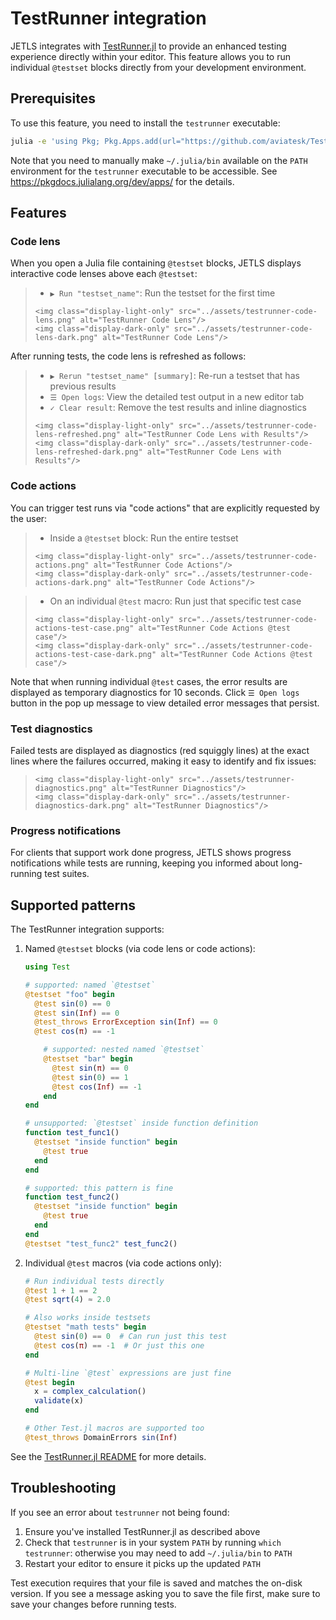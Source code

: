 # TestRunner integration

JETLS integrates with [TestRunner.jl](https://github.com/aviatesk/TestRunner.jl)
to provide an enhanced testing experience directly within your editor. This
feature allows you to run individual `@testset` blocks directly from your
development environment.

## Prerequisites

To use this feature, you need to install the `testrunner` executable:
```bash
julia -e 'using Pkg; Pkg.Apps.add(url="https://github.com/aviatesk/TestRunner.jl")'
```

Note that you need to manually make `~/.julia/bin` available on the `PATH`
environment for the `testrunner` executable to be accessible.
See <https://pkgdocs.julialang.org/dev/apps/> for the details.

## Features

### Code lens

When you open a Julia file containing `@testset` blocks, JETLS displays
interactive code lenses above each `@testset`:

> - `▶ Run "testset_name"`: Run the testset for the first time
> ```@raw html
> <img class="display-light-only" src="../assets/testrunner-code-lens.png" alt="TestRunner Code Lens"/>
> <img class="display-dark-only" src="../assets/testrunner-code-lens-dark.png" alt="TestRunner Code Lens"/>
> ```

After running tests, the code lens is refreshed as follows:
> - `▶ Rerun "testset_name" [summary]`: Re-run a testset that has previous results
> - `☰ Open logs`: View the detailed test output in a new editor tab
> - `✓ Clear result`: Remove the test results and inline diagnostics
> ```@raw html
> <img class="display-light-only" src="../assets/testrunner-code-lens-refreshed.png" alt="TestRunner Code Lens with Results"/>
> <img class="display-dark-only" src="../assets/testrunner-code-lens-refreshed-dark.png" alt="TestRunner Code Lens with Results"/>
> ```

### Code actions

You can trigger test runs via "code actions" that are explicitly requested by the user:

> - Inside a `@testset` block: Run the entire testset
> ```@raw html
> <img class="display-light-only" src="../assets/testrunner-code-actions.png" alt="TestRunner Code Actions"/>
> <img class="display-dark-only" src="../assets/testrunner-code-actions-dark.png" alt="TestRunner Code Actions"/>
> ```

> - On an individual `@test` macro: Run just that specific test case
> ```@raw html
> <img class="display-light-only" src="../assets/testrunner-code-actions-test-case.png" alt="TestRunner Code Actions @test case"/>
> <img class="display-dark-only" src="../assets/testrunner-code-actions-test-case-dark.png" alt="TestRunner Code Actions @test case"/>
> ```

Note that when running individual `@test` cases, the error results are displayed
as temporary diagnostics for 10 seconds. Click `☰ Open logs` button in the
pop up message to view detailed error messages that persist.

### Test diagnostics

Failed tests are displayed as diagnostics (red squiggly lines) at the exact
lines where the failures occurred, making it easy to identify and fix issues:
> ```@raw html
> <img class="display-light-only" src="../assets/testrunner-diagnostics.png" alt="TestRunner Diagnostics"/>
> <img class="display-dark-only" src="../assets/testrunner-diagnostics-dark.png" alt="TestRunner Diagnostics"/>
> ```

### Progress notifications

For clients that support work done progress, JETLS shows progress notifications
while tests are running, keeping you informed about long-running test suites.

## Supported patterns

The TestRunner integration supports:

1. Named `@testset` blocks (via code lens or code actions):
   ```julia
   using Test

   # supported: named `@testset`
   @testset "foo" begin
     @test sin(0) == 0
     @test sin(Inf) == 0
     @test_throws ErrorException sin(Inf) == 0
     @test cos(π) == -1

       # supported: nested named `@testset`
       @testset "bar" begin
         @test sin(π) == 0
         @test sin(0) == 1
         @test cos(Inf) == -1
       end
   end

   # unsupported: `@testset` inside function definition
   function test_func1()
     @testset "inside function" begin
       @test true
     end
   end

   # supported: this pattern is fine
   function test_func2()
     @testset "inside function" begin
       @test true
     end
   end
   @testset "test_func2" test_func2()
   ```

2. Individual `@test` macros (via code actions only):
   ```julia
   # Run individual tests directly
   @test 1 + 1 == 2
   @test sqrt(4) ≈ 2.0

   # Also works inside testsets
   @testset "math tests" begin
     @test sin(0) == 0  # Can run just this test
     @test cos(π) == -1  # Or just this one
   end

   # Multi-line `@test` expressions are just fine
   @test begin
     x = complex_calculation()
     validate(x)
   end

   # Other Test.jl macros are supported too
   @test_throws DomainErrors sin(Inf)
   ```

See the [TestRunner.jl README](https://github.com/aviatesk/TestRunner.jl) for more details.

## Troubleshooting

If you see an error about `testrunner` not being found:

1. Ensure you've installed TestRunner.jl as described above
2. Check that `testrunner` is in your system `PATH` by running
   `which testrunner`: otherwise you may need to add `~/.julia/bin` to `PATH`
3. Restart your editor to ensure it picks up the updated `PATH`

Test execution requires that your file is saved and matches the on-disk version.
If you see a message asking you to save the file first, make sure to save your
changes before running tests.
